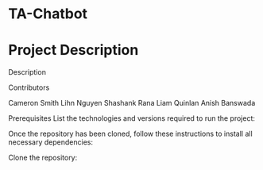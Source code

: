 # TA-Chatbot

# Project Description

Description

Contributors

Cameron Smith
Lihn Nguyen
Shashank Rana
Liam Quinlan
Anish Banswada

Prerequisites
List the technologies and versions required to run the project:


Once the repository has been cloned, follow these instructions to install all necessary dependencies:

Clone the repository:

